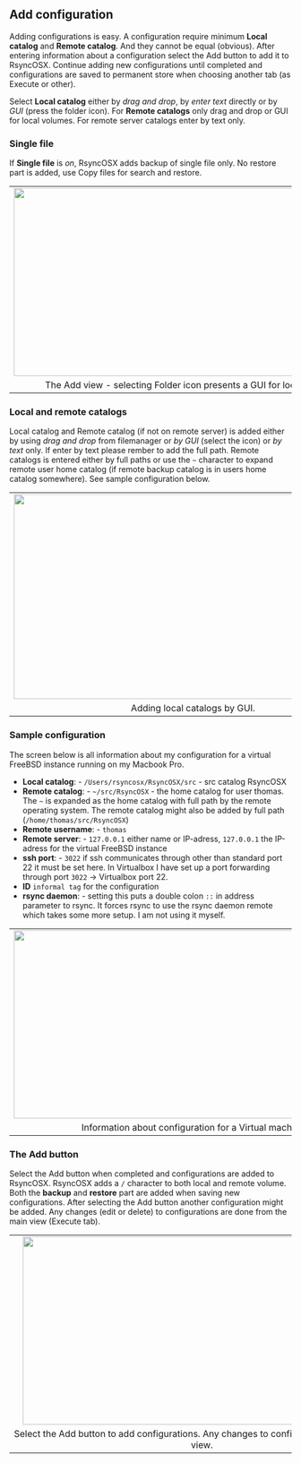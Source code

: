 ## Add configuration

Adding configurations is easy. A configuration require minimum **Local catalog** and **Remote catalog**. And they cannot be equal (obvious). After entering information about a configuration select the Add button to add it to RsyncOSX. Continue adding new configurations until completed and configurations are saved to permanent store when choosing another tab (as Execute or other).

Select **Local catalog** either by *drag and drop*, by *enter text* directly or by *GUI* (press the folder icon). For **Remote catalogs** only drag and drop or GUI for local volumes. For remote server catalogs enter by text only.


### Single file

If **Single file** is *on*, RsyncOSX adds backup of single file only. No restore part is added, use Copy files for search and restore.

<table align="center" cellpadding="0" cellspacing="0" class="tr-caption-container" style="margin-left: auto; margin-right: auto; text-align: center;">
<tbody>
<tr><td style="text-align: center;"><img border="0" height="336" src="https://1.bp.blogspot.com/-0qO_rSeuBKA/WAmhh79NoVI/AAAAAAAAL5E/eIDabOVSaWUSDf7GnvcgB79fdNpNNksZwCLcB/s640/Screen%2BShot%2B2016-10-20%2Bat%2B08.52.01.png" style="margin-left: auto; margin-right: auto;" width="640" /></td></tr>
<tr><td class="tr-caption" style="text-align: center;">The Add view - selecting Folder icon presents a GUI for local catalogs</td></tr>
</tbody>
</table>


### Local and remote catalogs

Local catalog and Remote catalog (if not on remote server) is added either by using *drag and drop* from filemanager or *by GUI* (select the icon) or *by text* only. If enter by text please rember to add the full path. Remote catalogs is entered either by full paths or use the `~` character to expand remote user home catalog (if remote backup catalog is in users home catalog somewhere). See sample configuration below.

<table align="center" cellpadding="0" cellspacing="0" class="tr-caption-container" style="margin-left: auto; margin-right: auto; text-align: center;">
<tbody>
<tr><td style="text-align: center;">
<a href="https://3.bp.blogspot.com/-c2w2h5xX9ag/WAmhh0ImdxI/AAAAAAAAL5I/oMN2h-FxbQU6cQbQVj3O4VERrnnpfqeLgCLcB/s1600/Screen%2BShot%2B2016-10-20%2Bat%2B08.52.31.png" imageanchor="1" style="margin-left: auto; margin-right: auto;"><img border="0" height="366" src="https://3.bp.blogspot.com/-c2w2h5xX9ag/WAmhh0ImdxI/AAAAAAAAL5I/oMN2h-FxbQU6cQbQVj3O4VERrnnpfqeLgCLcB/s640/Screen%2BShot%2B2016-10-20%2Bat%2B08.52.31.png" width="640" /></a>
</td></tr>
<tr><td class="tr-caption" style="text-align: center;">Adding local catalogs by GUI.</td></tr>
</tbody>
</table>


### Sample configuration

The screen below is all information about my configuration for a virtual FreeBSD instance running on my Macbook Pro.

- **Local catalog**: - `/Users/rsyncosx/RsyncOSX/src` - src catalog RsyncOSX
- **Remote catalog**: - `~/src/RsyncOSX` - the home catalog for user thomas. The `~` is expanded as the home catalog with full path by the remote operating system. The remote catalog might also be added by full path (`/home/thomas/src/RsyncOSX`)
- **Remote username**: - `thomas`
- **Remote server**: - `127.0.0.1` either name or IP-adress, `127.0.0.1` the IP-adress for the virtual FreeBSD instance
- **ssh port**: - `3022` if ssh communicates through other than standard port 22 it must be set here. In Virtualbox I have set up a port forwarding through port `3022` -> Virtualbox port 22.
- **ID** `informal tag` for the configuration
- **rsync daemon**: - setting this puts a double colon `::` in address parameter to rsync. It forces rsync to use the rsync daemon remote which takes some more setup. I am not using it myself.

<table align="center" cellpadding="0" cellspacing="0" class="tr-caption-container" style="margin-left: auto; margin-right: auto; text-align: center;">
<tbody>
<tr><td style="text-align: center;">
<a href="https://2.bp.blogspot.com/-gi2FYh-_LBY/WAmhiEf5ZrI/AAAAAAAAL5M/q592yuxR-QIxu9c2ES9RctnCHQClwlowgCLcB/s1600/Screen%2BShot%2B2016-10-20%2Bat%2B09.16.23.png" imageanchor="1" style="margin-left: auto; margin-right: auto;"><img border="0" height="336" src="https://2.bp.blogspot.com/-gi2FYh-_LBY/WAmhiEf5ZrI/AAAAAAAAL5M/q592yuxR-QIxu9c2ES9RctnCHQClwlowgCLcB/s640/Screen%2BShot%2B2016-10-20%2Bat%2B09.16.23.png" width="640" /></a></td></tr>
<tr><td class="tr-caption" style="text-align: center;">Information about configuration for a Virtual machine</td></tr>
</tbody>
</table>


### The Add button

Select the Add button when completed and configurations are added to RsyncOSX. RsyncOSX adds a `/` character to both local and remote volume. Both the **backup** and **restore** part are added when saving new configurations. After selecting the Add button another configuration might be added. Any changes (edit or delete) to configurations are done from the main view (Execute tab).

<table align="center" cellpadding="0" cellspacing="0" class="tr-caption-container" style="margin-left: auto; margin-right: auto; text-align: center;">
<tbody>
<tr><td style="text-align: center;">
<a href="https://4.bp.blogspot.com/-EeBIBxlJE0s/WAmhiWeeGDI/AAAAAAAAL5Q/__WJIgbs2bYVcqqLby79vgC4niFvkGy2gCLcB/s1600/Screen%2BShot%2B2016-10-20%2Bat%2B09.16.46.png" imageanchor="1" style="margin-left: 1em; margin-right: 1em;"><img border="0" height="336" src="https://4.bp.blogspot.com/-EeBIBxlJE0s/WAmhiWeeGDI/AAAAAAAAL5Q/__WJIgbs2bYVcqqLby79vgC4niFvkGy2gCLcB/s640/Screen%2BShot%2B2016-10-20%2Bat%2B09.16.46.png" width="640" /></a></td></tr>
<tr><td class="tr-caption" style="text-align: center;">Select the Add button to add configurations. Any changes to configurations from Execute view.</td></tr>
</tbody>
</table>
